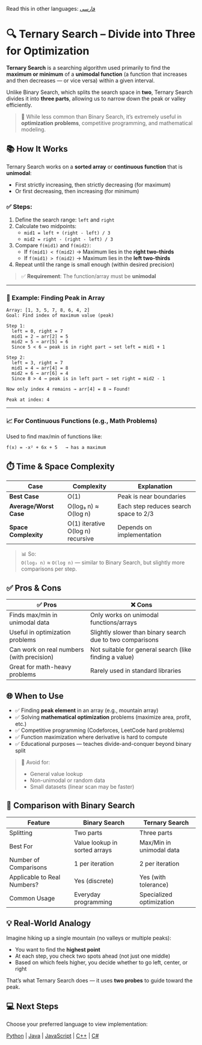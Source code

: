 Read this in other languages: [فارسی](/search/array-based-search/ternary-search/README.fa.md)

# 🔍 Ternary Search – Divide into Three for Optimization

**Ternary Search** is a searching algorithm used primarily to find the **maximum or minimum** of a **unimodal function** (a function that increases and then decreases — or vice versa) within a given interval.

Unlike Binary Search, which splits the search space in **two**, Ternary Search divides it into **three parts**, allowing us to narrow down the peak or valley efficiently.

> 📌 While less common than Binary Search, it’s extremely useful in **optimization problems**, competitive programming, and mathematical modeling.


## 📚 How It Works

Ternary Search works on a **sorted array** or **continuous function** that is **unimodal**:
- First strictly increasing, then strictly decreasing (for maximum)
- Or first decreasing, then increasing (for minimum)

### ✅ Steps:
1. Define the search range: `left` and `right`
2. Calculate two midpoints:
   - `mid1 = left + (right - left) / 3`
   - `mid2 = right - (right - left) / 3`
3. Compare `f(mid1)` and `f(mid2)`:
   - If `f(mid1) < f(mid2)` → Maximum lies in the **right two-thirds**
   - If `f(mid1) > f(mid2)` → Maximum lies in the **left two-thirds**
4. Repeat until the range is small enough (within desired precision)

> ✅ **Requirement**: The function/array must be **unimodal**

---

### 🧩 Example: Finding Peak in Array

```text
Array: [1, 3, 5, 7, 8, 6, 4, 2]
Goal: Find index of maximum value (peak)

Step 1:
  left = 0, right = 7
  mid1 = 2 → arr[2] = 5
  mid2 = 5 → arr[5] = 6
  Since 5 < 6 → peak is in right part → set left = mid1 + 1

Step 2:
  left = 3, right = 7
  mid1 = 4 → arr[4] = 8
  mid2 = 6 → arr[6] = 4
  Since 8 > 4 → peak is in left part → set right = mid2 - 1

Now only index 4 remains → arr[4] = 8 → Found!

Peak at index: 4
```

---

### 📈 For Continuous Functions (e.g., Math Problems)

Used to find max/min of functions like:
```text
f(x) = -x² + 6x + 5   → has a maximum
```


## ⏱️ Time & Space Complexity

| Case | Complexity | Explanation |
|------|------------|-------------|
| **Best Case** | O(1) | Peak is near boundaries |
| **Average/Worst Case** | O(log₃ n) ≈ O(log n) | Each step reduces search space to 2/3 |
| **Space Complexity** | O(1) iterative<br>O(log n) recursive | Depends on implementation |

> 📊 So:  
> `O(log₃ n)` ≈ `O(log n)` — similar to Binary Search, but slightly more comparisons per step.


## ✅ Pros & Cons

| ✅ Pros | ❌ Cons |
|-------|--------|
| Finds max/min in unimodal data | Only works on unimodal functions/arrays |
| Useful in optimization problems | Slightly slower than binary search due to two comparisons |
| Can work on real numbers (with precision) | Not suitable for general search (like finding a value) |
| Great for math-heavy problems | Rarely used in standard libraries |


## 🌐 When to Use

- ✅ Finding **peak element** in an array (e.g., mountain array)
- ✅ Solving **mathematical optimization** problems (maximize area, profit, etc.)
- ✅ Competitive programming (Codeforces, LeetCode hard problems)
- ✅ Function maximization where derivative is hard to compute
- ✅ Educational purposes — teaches divide-and-conquer beyond binary split

> 🚫 Avoid for:
> - General value lookup
> - Non-unimodal or random data
> - Small datasets (linear scan may be faster)


## 🔁 Comparison with Binary Search

| Feature | Binary Search | Ternary Search |
|--------|---------------|----------------|
| Splitting | Two parts | Three parts |
| Best For | Value lookup in sorted arrays | Max/Min in unimodal data |
| Number of Comparisons | 1 per iteration | 2 per iteration |
| Applicable to Real Numbers? | Yes (discrete) | Yes (with tolerance) |
| Common Usage | Everyday programming | Specialized optimization |


## 💡 Real-World Analogy

Imagine hiking up a single mountain (no valleys or multiple peaks):
- You want to find the **highest point**
- At each step, you check two spots ahead (not just one middle)
- Based on which feels higher, you decide whether to go left, center, or right

That’s what Ternary Search does — it uses **two probes** to guide toward the peak.


## 💻 Next Steps

Choose your preferred language to view implementation:

[Python](/search/array-based-search/ternary-search/python/) | [Java](/search/array-based-search/ternary-search/java/) | [JavaScript](/search/array-based-search/ternary-search/javascript/) | [C++](/search/array-based-search/ternary-search/cpp/) | [C#](/search/array-based-search/ternary-search/csharp/)